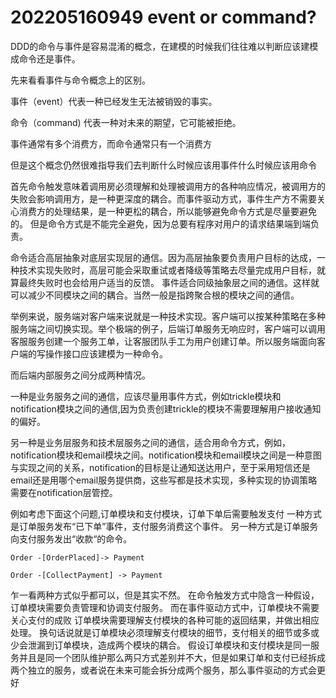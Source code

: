 # 202205160949 event or command?

DDD的命令与事件是容易混淆的概念，在建模的时候我们往往难以判断应该建模成命令还是事件。

先来看看事件与命令概念上的区别。

事件（event）代表一种已经发生无法被销毁的事实。

命令（command) 代表一种对未来的期望，它可能被拒绝。

事件通常有多个消费方，而命令通常只有一个消费方

但是这个概念仍然很难指导我们去判断什么时候应该用事件什么时候应该用命令

首先命令触发意味着调用房必须理解和处理被调用方的各种响应情况，被调用方的失败会影响调用方，是一种更深度的耦合。而事件驱动方式，事件生产方不需要关心消费方的处理结果，是一种更松的耦合，所以能够避免命令方式是尽量要避免的。
但是命令方式是不能完全避免，因为总要有程序对用户的请求结果端到端负责。


命令适合高层抽象对底层实现层的通信。因为高层抽象要负责用户目标的达成，一种技术实现失败时，高层可能会采取重试或者降级等策略去尽量完成用户目标，就算最终失败时也会给用户适当的反馈。
事件适合同级抽象层之间的通信。这样就可以减少不同模块之间的耦合。当然一般是指跨聚合根的模块之间的通信。

举例来说，服务端对客户端来说就是一种技术实现。客户端可以按某种策略在多种服务端之间切换实现。举个极端的例子，后端订单服务无响应时，客户端可以调用客服服务创建一个服务工单，让客服团队手工为用户创建订单。所以服务端面向客户端的写操作接口应该建模为一种命令。

而后端内部服务之间分成两种情况。

一种是业务服务之间的通信，应该尽量用事件方式，例如trickle模块和notification模块之间的通信,因为负责创建trickle的模块不需要理解用户接收通知的偏好。

另一种是业务层服务和技术层服务之间的通信，适合用命令方式，例如，notification模块和email模块之间。notification模块和email模块之间是一种意图与实现之间的关系，notification的目标是让通知送达用户，至于采用短信还是email还是用哪个email服务提供商，这些写都是技术实现，多种实现的协调策略需要在notification层管控。

例如考虑下面这个问题,订单模块和支付模块，订单下单后需要触发支付
一种方式是订单服务发布“已下单”事件，支付服务消费这个事件。
另一种方式是订单服务向支付服务发出“收款“的命令。

```
Order -[OrderPlaced]-> Payment

Order -[CollectPayment] -> Payment
```
乍一看两种方式似乎都可以，但是其实不然。
在命令触发方式中隐含一种假设，订单模块需要负责管理和协调支付服务。
而在事件驱动方式中，订单模块不需要关心支付的成败
订单模块需要理解支付模块的各种可能的返回结果，并做出相应处理。
换句话说就是订单模块必须理解支付模块的细节，支付相关的细节或多或少会泄漏到订单模块，造成两个模块的耦合。
假设订单模块和支付模块是同一服务并且是同一个团队维护那么两只方式差别并不大，但是如果订单和支付已经拆成两个独立的服务，或者说在未来可能会拆分成两个服务，那么事件驱动的方式会更好